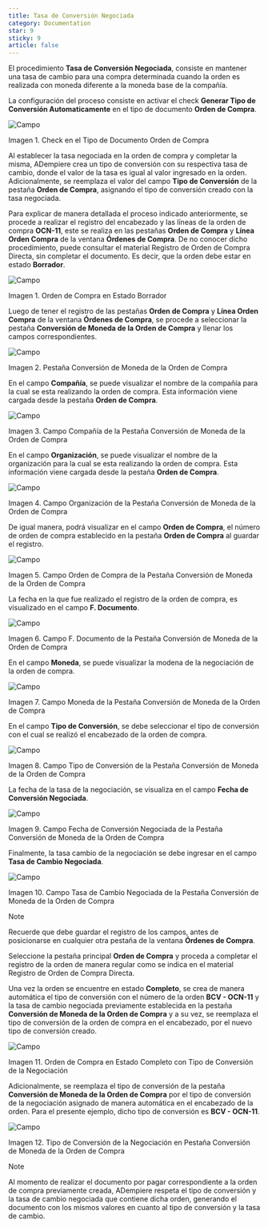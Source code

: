 ```yaml
---
title: Tasa de Conversión Negociada
category: Documentation
star: 9
sticky: 9
article: false
---
```


El procedimiento **Tasa de Conversión Negociada**, consiste en mantener una tasa de cambio para una compra determinada cuando la orden es realizada con moneda diferente a la moneda base de la compañía.

La configuración del proceso consiste en activar el check **Generar Tipo de Conversión Automaticamente** en el tipo de documento **Orden de Compra**.

![Campo](/assets/img/docs/purchase-management/pum-purchase-image87.png)

Imagen 1. Check en el Tipo de Documento Orden de Compra

Al establecer la tasa negociada en la orden de compra y completar la misma, ADempiere crea un tipo de conversión con su respectiva tasa de cambio, donde el valor de la tasa es igual al valor ingresado en la orden. Adicionalmente, se reemplaza el valor del campo **Tipo de Conversión** de la pestaña **Orden de Compra**, asignando el tipo de conversión creado con la tasa negociada.

Para explicar de manera detallada el proceso indicado anteriormente, se procede a realizar el registro del encabezado y las líneas de la orden de compra **OCN-11**, este se realiza en las pestañas **Orden de Compra** y **Línea Orden Compra** de la ventana **Órdenes de Compra**. De no conocer dicho procedimiento, puede consultar el material Registro de Orden de Compra Directa, sin completar el documento. Es decir, que la orden debe estar en estado **Borrador**.

![Campo](/assets/img/docs/purchase-management/pum-purchase-image88.png)

Imagen 1. Orden de Compra en Estado Borrador

Luego de tener el registro de las pestañas **Orden de Compra** y **Línea Orden Compra** de la ventana **Órdenes de Compra**, se procede a seleccionar la pestaña **Conversión de Moneda de la Orden de Compra** y llenar los campos correspondientes.

![Campo](/assets/img/docs/purchase-management/pum-purchase-image89.png)

Imagen 2. Pestaña Conversión de Moneda de la Orden de Compra

En el campo **Compañía**, se puede visualizar el nombre de la compañía para la cual se esta realizando la orden de compra. Esta información viene cargada desde la pestaña **Orden de Compra**.

![Campo](/assets/img/docs/purchase-management/pum-purchase-image90.png)

Imagen 3. Campo Compañía de la Pestaña Conversión de Moneda de la Orden de Compra

En el campo **Organización**, se puede visualizar el nombre de la organización para la cual se esta realizando la orden de compra. Esta información viene cargada desde la pestaña **Orden de Compra**.

![Campo](/assets/img/docs/purchase-management/pum-purchase-image91.png)

Imagen 4. Campo Organización de la Pestaña Conversión de Moneda de la Orden de Compra

De igual manera, podrá visualizar en el campo **Orden de Compra**, el número de orden de compra establecido en la pestaña **Orden de Compra** al guardar el registro.

![Campo](/assets/img/docs/purchase-management/pum-purchase-image92.png)

Imagen 5. Campo Orden de Compra de la Pestaña Conversión de Moneda de la Orden de Compra

La fecha en la que fue realizado el registro de la orden de compra, es visualizado en el campo **F. Documento**.

![Campo](/assets/img/docs/purchase-management/pum-purchase-image93.png)

Imagen 6. Campo F. Documento de la Pestaña Conversión de Moneda de la Orden de Compra

En el campo **Moneda**, se puede visualizar la modena de la negociación de la orden de compra.

![Campo](/assets/img/docs/purchase-management/pum-purchase-image94.png)

Imagen 7. Campo Moneda de la Pestaña Conversión de Moneda de la Orden de Compra

En el campo **Tipo de Conversión**, se debe seleccionar el tipo de conversión con el cual se realizó el encabezado de la orden de compra.

![Campo](/assets/img/docs/purchase-management/pum-purchase-image95.png)

Imagen 8. Campo Tipo de Conversión de la Pestaña Conversión de Moneda de la Orden de Compra

La fecha de la tasa de la negociación, se visualiza en el campo **Fecha de Conversión Negociada**.

![Campo](/assets/img/docs/purchase-management/pum-purchase-image96.png)

Imagen 9. Campo Fecha de Conversión Negociada de la Pestaña Conversión de Moneda de la Orden de Compra

Finalmente, la tasa cambio de la negociación se debe ingresar en el campo **Tasa de Cambio Negociada**.

![Campo](/assets/img/docs/purchase-management/pum-purchase-image97.png)

Imagen 10. Campo Tasa de Cambio Negociada de la Pestaña Conversión de Moneda de la Orden de Compra

Note

Recuerde que debe guardar el registro de los campos, antes de posicionarse en cualquier otra pestaña de la ventana **Órdenes de Compra**.

Seleccione la pestaña principal **Orden de Compra** y proceda a completar el registro de la orden de manera regular como se indica en el material Registro de Orden de Compra Directa.

Una vez la orden se encuentre en estado **Completo**, se crea de manera automática el tipo de conversión con el número de la orden **BCV - OCN-11** y la tasa de cambio negociada previamente establecida en la pestaña **Conversión de Moneda de la Orden de Compra** y a su vez, se reemplaza el tipo de conversión de la orden de compra en el encabezado, por el nuevo tipo de conversión creado.

![Campo](/assets/img/docs/purchase-management/pum-purchase-image998.png)

Imagen 11. Orden de Compra en Estado Completo con Tipo de Conversión de la Negociación

Adicionalmente, se reemplaza el tipo de conversión de la pestaña **Conversión de Moneda de la Orden de Compra** por el tipo de conversión de la negociación asignado de manera automática en el encabezado de la orden. Para el presente ejemplo, dicho tipo de conversión es **BCV - OCN-11**.

![Campo](/assets/img/docs/purchase-management/pum-purchase-image98.png)

Imagen 12. Tipo de Conversión de la Negociación en Pestaña Conversión de Moneda de la Orden de Compra

Note

Al momento de realizar el documento por pagar correspondiente a la orden de compra previamente creada, ADempiere respeta el tipo de conversión y la tasa de cambio negociada que contiene dicha orden, generando el documento con los mismos valores en cuanto al tipo de conversión y la tasa de cambio.